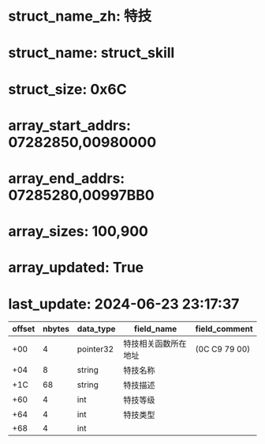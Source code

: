 # struct_name_zh: 特技
# struct_name: struct_skill
# struct_size: 0x6C
# array_start_addrs: 07282850,00980000
# array_end_addrs: 07285280,00997BB0
# array_sizes: 100,900
# array_updated: True
# last_update: 2024-06-23 23:17:37

| offset | nbytes | data_type | field_name           | field_comment |
| ------ | ------ | --------- | -------------------- | ------------- |
| +00    | 4      | pointer32 | 特技相关函数所在地址 | (0C C9 79 00) |
| +04    | 8      | string    | 特技名称             |               |
| +1C    | 68     | string    | 特技描述             |               |
| +60    | 4      | int       | 特技等级             |               |
| +64    | 4      | int       | 特技类型             |               |
| +68    | 4      | int       |                      |               |
